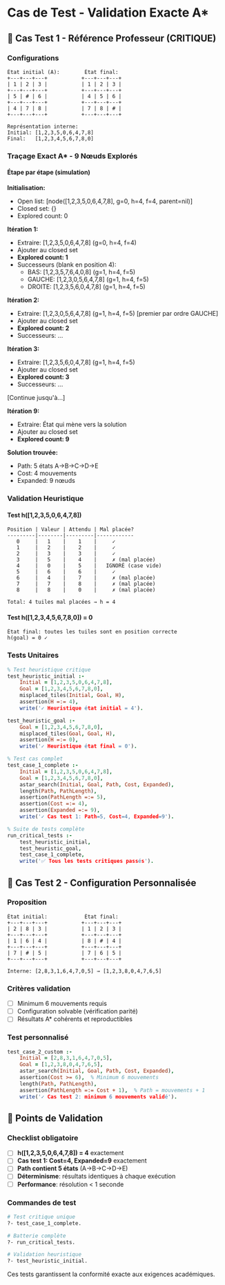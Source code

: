 # Cas de Test - Validation Exacte A*

## 🎯 Cas Test 1 - Référence Professeur (CRITIQUE)

### Configurations
```
État initial (A):        État final:
+---+---+---+           +---+---+---+
| 1 | 2 | 3 |           | 1 | 2 | 3 |
+---+---+---+           +---+---+---+
| 5 | # | 6 |           | 4 | 5 | 6 |
+---+---+---+           +---+---+---+
| 4 | 7 | 8 |           | 7 | 8 | # |
+---+---+---+           +---+---+---+

Représentation interne:
Initial: [1,2,3,5,0,6,4,7,8]
Final:   [1,2,3,4,5,6,7,8,0]
```

### Traçage Exact A* - 9 Nœuds Explorés

#### Étape par étape (simulation)

**Initialisation:**
- Open list: [node([1,2,3,5,0,6,4,7,8], g=0, h=4, f=4, parent=nil)]
- Closed set: {}
- Explored count: 0

**Itération 1:**
- Extraire: [1,2,3,5,0,6,4,7,8] (g=0, h=4, f=4)
- Ajouter au closed set
- **Explored count: 1**
- Successeurs (blank en position 4):
  - BAS: [1,2,3,5,7,6,4,0,8] (g=1, h=4, f=5)
  - GAUCHE: [1,2,3,0,5,6,4,7,8] (g=1, h=4, f=5)
  - DROITE: [1,2,3,5,6,0,4,7,8] (g=1, h=4, f=5)

**Itération 2:**
- Extraire: [1,2,3,0,5,6,4,7,8] (g=1, h=4, f=5) [premier par ordre GAUCHE]
- Ajouter au closed set
- **Explored count: 2**
- Successeurs: ...

**Itération 3:**
- Extraire: [1,2,3,5,6,0,4,7,8] (g=1, h=4, f=5)
- Ajouter au closed set
- **Explored count: 3**
- Successeurs: ...

[Continue jusqu'à...]

**Itération 9:**
- Extraire: État qui mène vers la solution
- Ajouter au closed set
- **Explored count: 9**

**Solution trouvée:**
- Path: 5 états A→B→C→D→E
- Cost: 4 mouvements
- Expanded: 9 nœuds

### Validation Heuristique

#### Test h([1,2,3,5,0,6,4,7,8])
```
Position | Valeur | Attendu | Mal placée?
---------|--------|---------|------------
   0     |   1    |    1    |     ✓
   1     |   2    |    2    |     ✓
   2     |   3    |    3    |     ✓
   3     |   5    |    4    |     ✗ (mal placée)
   4     |   0    |    5    |   IGNORÉ (case vide)
   5     |   6    |    6    |     ✓
   6     |   4    |    7    |     ✗ (mal placée)
   7     |   7    |    8    |     ✗ (mal placée)
   8     |   8    |    0    |     ✗ (mal placée)

Total: 4 tuiles mal placées → h = 4
```

#### Test h([1,2,3,4,5,6,7,8,0]) = 0
```
État final: toutes les tuiles sont en position correcte
h(goal) = 0 ✓
```

### Tests Unitaires

```prolog
% Test heuristique critique
test_heuristic_initial :-
    Initial = [1,2,3,5,0,6,4,7,8],
    Goal = [1,2,3,4,5,6,7,8,0],
    misplaced_tiles(Initial, Goal, H),
    assertion(H =:= 4),
    write('✓ Heuristique état initial = 4').

test_heuristic_goal :-
    Goal = [1,2,3,4,5,6,7,8,0],
    misplaced_tiles(Goal, Goal, H),
    assertion(H =:= 0),
    write('✓ Heuristique état final = 0').

% Test cas complet
test_case_1_complete :-
    Initial = [1,2,3,5,0,6,4,7,8],
    Goal = [1,2,3,4,5,6,7,8,0],
    astar_search(Initial, Goal, Path, Cost, Expanded),
    length(Path, PathLength),
    assertion(PathLength =:= 5),
    assertion(Cost =:= 4),
    assertion(Expanded =:= 9),
    write('✓ Cas test 1: Path=5, Cost=4, Expanded=9').

% Suite de tests complète
run_critical_tests :-
    test_heuristic_initial,
    test_heuristic_goal,
    test_case_1_complete,
    write('✅ Tous les tests critiques passés').
```

## 🎯 Cas Test 2 - Configuration Personnalisée

### Proposition
```
État initial:            État final:
+---+---+---+           +---+---+---+
| 2 | 8 | 3 |           | 1 | 2 | 3 |
+---+---+---+           +---+---+---+
| 1 | 6 | 4 |           | 8 | # | 4 |
+---+---+---+           +---+---+---+
| 7 | # | 5 |           | 7 | 6 | 5 |
+---+---+---+           +---+---+---+

Interne: [2,8,3,1,6,4,7,0,5] → [1,2,3,8,0,4,7,6,5]
```

### Critères validation
- [ ] Minimum 6 mouvements requis
- [ ] Configuration solvable (vérification parité)
- [ ] Résultats A* cohérents et reproductibles

### Test personnalisé
```prolog
test_case_2_custom :-
    Initial = [2,8,3,1,6,4,7,0,5],
    Goal = [1,2,3,8,0,4,7,6,5],
    astar_search(Initial, Goal, Path, Cost, Expanded),
    assertion(Cost >= 6),  % Minimum 6 mouvements
    length(Path, PathLength),
    assertion(PathLength =:= Cost + 1),  % Path = mouvements + 1
    write('✓ Cas test 2: minimum 6 mouvements validé').
```

## 🚨 Points de Validation

### Checklist obligatoire
- [ ] **h([1,2,3,5,0,6,4,7,8]) = 4** exactement
- [ ] **Cas test 1: Cost=4, Expanded=9** exactement
- [ ] **Path contient 5 états** (A→B→C→D→E)
- [ ] **Déterminisme**: résultats identiques à chaque exécution
- [ ] **Performance**: résolution < 1 seconde

### Commandes de test
```bash
# Test critique unique
?- test_case_1_complete.

# Batterie complète
?- run_critical_tests.

# Validation heuristique
?- test_heuristic_initial.
```

Ces tests garantissent la conformité exacte aux exigences académiques.